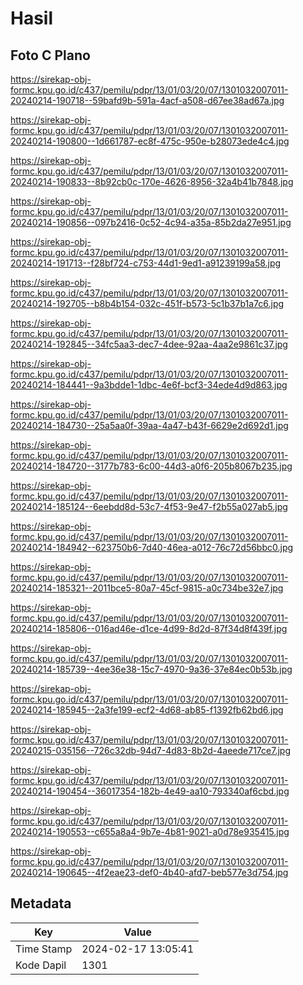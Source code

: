 # Hasil

## Foto C Plano

https://sirekap-obj-formc.kpu.go.id/c437/pemilu/pdpr/13/01/03/20/07/1301032007011-20240214-190718--59bafd9b-591a-4acf-a508-d67ee38ad67a.jpg

https://sirekap-obj-formc.kpu.go.id/c437/pemilu/pdpr/13/01/03/20/07/1301032007011-20240214-190800--1d661787-ec8f-475c-950e-b28073ede4c4.jpg

https://sirekap-obj-formc.kpu.go.id/c437/pemilu/pdpr/13/01/03/20/07/1301032007011-20240214-190833--8b92cb0c-170e-4626-8956-32a4b41b7848.jpg

https://sirekap-obj-formc.kpu.go.id/c437/pemilu/pdpr/13/01/03/20/07/1301032007011-20240214-190856--097b2416-0c52-4c94-a35a-85b2da27e951.jpg

https://sirekap-obj-formc.kpu.go.id/c437/pemilu/pdpr/13/01/03/20/07/1301032007011-20240214-191713--f28bf724-c753-44d1-9ed1-a91239199a58.jpg

https://sirekap-obj-formc.kpu.go.id/c437/pemilu/pdpr/13/01/03/20/07/1301032007011-20240214-192705--b8b4b154-032c-451f-b573-5c1b37b1a7c6.jpg

https://sirekap-obj-formc.kpu.go.id/c437/pemilu/pdpr/13/01/03/20/07/1301032007011-20240214-192845--34fc5aa3-dec7-4dee-92aa-4aa2e9861c37.jpg

https://sirekap-obj-formc.kpu.go.id/c437/pemilu/pdpr/13/01/03/20/07/1301032007011-20240214-184441--9a3bdde1-1dbc-4e6f-bcf3-34ede4d9d863.jpg

https://sirekap-obj-formc.kpu.go.id/c437/pemilu/pdpr/13/01/03/20/07/1301032007011-20240214-184730--25a5aa0f-39aa-4a47-b43f-6629e2d692d1.jpg

https://sirekap-obj-formc.kpu.go.id/c437/pemilu/pdpr/13/01/03/20/07/1301032007011-20240214-184720--3177b783-6c00-44d3-a0f6-205b8067b235.jpg

https://sirekap-obj-formc.kpu.go.id/c437/pemilu/pdpr/13/01/03/20/07/1301032007011-20240214-185124--6eebdd8d-53c7-4f53-9e47-f2b55a027ab5.jpg

https://sirekap-obj-formc.kpu.go.id/c437/pemilu/pdpr/13/01/03/20/07/1301032007011-20240214-184942--623750b6-7d40-46ea-a012-76c72d56bbc0.jpg

https://sirekap-obj-formc.kpu.go.id/c437/pemilu/pdpr/13/01/03/20/07/1301032007011-20240214-185321--2011bce5-80a7-45cf-9815-a0c734be32e7.jpg

https://sirekap-obj-formc.kpu.go.id/c437/pemilu/pdpr/13/01/03/20/07/1301032007011-20240214-185806--016ad46e-d1ce-4d99-8d2d-87f34d8f439f.jpg

https://sirekap-obj-formc.kpu.go.id/c437/pemilu/pdpr/13/01/03/20/07/1301032007011-20240214-185739--4ee36e38-15c7-4970-9a36-37e84ec0b53b.jpg

https://sirekap-obj-formc.kpu.go.id/c437/pemilu/pdpr/13/01/03/20/07/1301032007011-20240214-185945--2a3fe199-ecf2-4d68-ab85-f1392fb62bd6.jpg

https://sirekap-obj-formc.kpu.go.id/c437/pemilu/pdpr/13/01/03/20/07/1301032007011-20240215-035156--726c32db-94d7-4d83-8b2d-4aeede717ce7.jpg

https://sirekap-obj-formc.kpu.go.id/c437/pemilu/pdpr/13/01/03/20/07/1301032007011-20240214-190454--36017354-182b-4e49-aa10-793340af6cbd.jpg

https://sirekap-obj-formc.kpu.go.id/c437/pemilu/pdpr/13/01/03/20/07/1301032007011-20240214-190553--c655a8a4-9b7e-4b81-9021-a0d78e935415.jpg

https://sirekap-obj-formc.kpu.go.id/c437/pemilu/pdpr/13/01/03/20/07/1301032007011-20240214-190645--4f2eae23-def0-4b40-afd7-beb577e3d754.jpg


## Metadata

| Key        | Value               |
| ---------- | ------------------- |
| Time Stamp | 2024-02-17 13:05:41 |
| Kode Dapil | 1301                |



